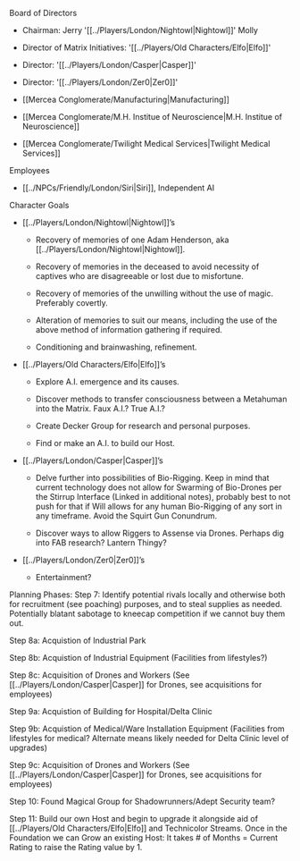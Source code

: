 Board of Directors
- Chairman: Jerry '[[../Players/London/Nightowl|Nightowl]]' Molly
- Director of Matrix Initiatives: '[[../Players/Old Characters/Elfo|Elfo]]'
- Director: '[[../Players/London/Casper|Casper]]'
- Director: '[[../Players/London/Zer0|Zer0]]'

-  [[Mercea Conglomerate/Manufacturing|Manufacturing]]
- [[Mercea Conglomerate/M.H. Institue of Neuroscience|M.H. Institue of Neuroscience]]
- [[Mercea Conglomerate/Twilight Medical Services|Twilight Medical Services]]

Employees
- [[../NPCs/Friendly/London/Siri|Siri]], Independent AI

Character Goals
- [[../Players/London/Nightowl|Nightowl]]’s 

	- Recovery of memories of one Adam Henderson, aka [[../Players/London/Nightowl|Nightowl]]. 

	- Recovery of memories in the deceased to avoid necessity of captives who are disagreeable or lost due to misfortune. 

	- Recovery of memories of the unwilling without the use of magic. Preferably covertly. 

	- Alteration of memories to suit our means, including the use of the above method of information gathering if required. 

	- Conditioning and brainwashing, refinement. 

- [[../Players/Old Characters/Elfo|Elfo]]’s 

	- Explore A.I. emergence and its causes. 

	- Discover methods to transfer consciousness between a Metahuman into the Matrix. Faux A.I.? True A.I.? 

	- Create Decker Group for research and personal purposes. 

	- Find or make an A.I. to build our Host. 

- [[../Players/London/Casper|Casper]]’s 

	- Delve further into possibilities of Bio-Rigging. Keep in mind that current technology does not allow for Swarming of Bio-Drones per the Stirrup Interface (Linked in additional notes), probably best to not push for that if Will allows for any human Bio-Rigging of any sort in any timeframe. Avoid the Squirt Gun Conundrum. 

	- Discover ways to allow Riggers to Assense via Drones. Perhaps dig into FAB research? Lantern Thingy? 

- [[../Players/London/Zer0|Zer0]]’s 

	- Entertainment?


Planning Phases:
Step 7: Identify potential rivals locally and otherwise both for recruitment (see poaching) purposes, and to steal supplies as needed. Potentially blatant sabotage to kneecap competition if we cannot buy them out. 

Step 8a: Acquistion of Industrial Park 

Step 8b: Acquistion of Industrial Equipment (Facilities from lifestyles?) 

Step 8c: Acquisition of Drones and Workers (See [[../Players/London/Casper|Casper]] for Drones, see acquisitions for employees) 

Step 9a: Acquistion of Building for Hospital/Delta Clinic 

Step 9b: Acquistion of Medical/Ware Installation Equipment (Facilities from lifestyles for medical? Alternate means likely needed for Delta Clinic level of upgrades) 

Step 9c: Acquisition of Drones and Workers (See [[../Players/London/Casper|Casper]] for Drones, see acquisitions for employees) 

Step 10: Found Magical Group for Shadowrunners/Adept Security team? 

Step 11: Build our own Host and begin to upgrade it alongside aid of [[../Players/Old Characters/Elfo|Elfo]] and Technicolor Streams. Once in the Foundation we can Grow an existing Host: It takes # of Months = Current Rating to raise the Rating value by 1.